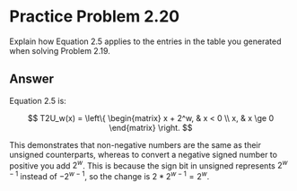 # Practice Problem 2.20

Explain how Equation 2.5 applies to the entries in the table you generated when solving Problem 2.19.

## Answer

Equation 2.5 is:

$$
T2U_w(x) = \left\{
\begin{matrix}
 x + 2^w, & x < 0   \\
 x,       & x \ge 0
\end{matrix}
\right.
$$

This demonstrates that non-negative numbers are the same as their unsigned counterparts, whereas to convert a negative signed number to positive you add $2^w$. This is because the sign bit in unsigned represents $2^{w-1}$ instead of $-2^{w-1}$, so the change is $2*2^{w-1} = 2^w$.

